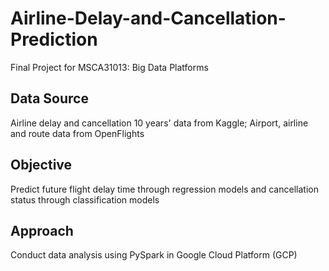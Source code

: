 # Airline-Delay-and-Cancellation-Prediction
Final Project for MSCA31013: Big Data Platforms

## Data Source
Airline delay and cancellation 10 years' data from Kaggle; Airport, airline and route data from OpenFlights

## Objective
Predict future flight delay time through regression models and cancellation status through classification models

## Approach
Conduct data analysis using PySpark in Google Cloud Platform (GCP)

